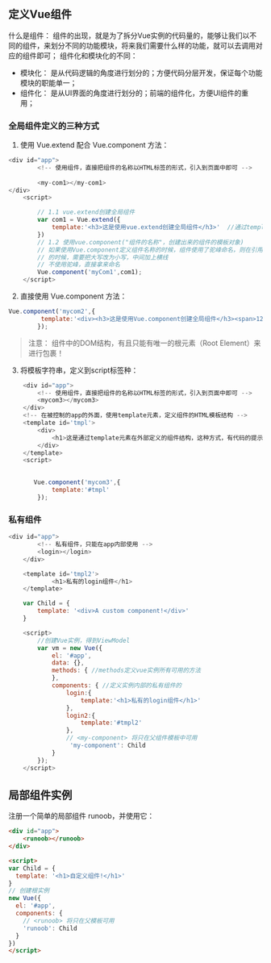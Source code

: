 ## 定义Vue组件

什么是组件： 组件的出现，就是为了拆分Vue实例的代码量的，能够让我们以不同的组件，来划分不同的功能模块，将来我们需要什么样的功能，就可以去调用对应的组件即可；
组件化和模块化的不同：

- 模块化： 是从代码逻辑的角度进行划分的；方便代码分层开发，保证每个功能模块的职能单一；
- 组件化： 是从UI界面的角度进行划分的；前端的组件化，方便UI组件的重用；

### 全局组件定义的三种方式

1. 使用 Vue.extend 配合 Vue.component 方法：

```js
<div id="app">
        <!-- 使用组件，直接把组件的名称以HTML标签的形式，引入到页面中即可 -->
        
        <my-com1></my-com1>
</div>
    <script>

        // 1.1 vue.extend创建全局组件
        var com1 = Vue.extend({
            template:'<h3>这是使用vue.extend创建全局组件</h3>'  //通过template属性，指定了组件要展示的HTML结构
        })
        // 1.2 使用vue.component("组件的名称"，创建出来的组件的模板对象)
        // 如果使用Vue.component定义组件名称的时候，组件使用了驼峰命名，则在引用组件
        // 的时候，需要把大写改为小写，中间加上横线
        // 不使用驼峰，直接拿来命名
        Vue.component('myCom1',com1);
    </script>
```

2. 直接使用 Vue.component 方法：

```js
Vue.component('mycom2',{
         template:'<div><h3>这是使用Vue.component创建全局组件</h3><span>123</span></div>'
        });
```

> 注意： 组件中的DOM结构，有且只能有唯一的根元素（Root Element）来进行包裹！

3. 将模板字符串，定义到script标签种：

```js
	<div id="app">
        <!-- 使用组件，直接把组件的名称以HTML标签的形式，引入到页面中即可 -->
        <mycom3></mycom3>
    </div>
    <!-- 在被控制的app的外面，使用template元素，定义组件的HTML模板结构 -->
    <template id='tmpl'>
        <div>
            <h1>这是通过template元素在外部定义的组件结构，这种方式，有代码的提示和高亮</h1>
        </div>
    </template>
    <script>

        
       Vue.component('mycom3',{
            template:'#tmpl'
        });
```

### 私有组件

```js
<div id="app">
        <!-- 私有组件，只能在app内部使用 -->
        <login></login>
    </div>

    <template id='tmpl2'>
            <h1>私有的login组件</h1>
    </template>

	var Child = {
  		template: '<div>A custom component!</div>'
	}

    <script>
        //创建Vue实例，得到ViewModel
        var vm = new Vue({
            el: '#app',
            data: {},
            methods: { //methods定义vue实例所有可用的方法
            },
            components: { //定义实例内部的私有组件的
                login:{
                    template:'<h1>私有的login组件</h1>'
                },
                login2:{
                    template:'#tmpl2'
                },
                // <my-component> 将只在父组件模板中可用
   		         'my-component': Child
            }
        });
    </script>
```

## 局部组件实例

注册一个简单的局部组件 runoob，并使用它：

```html
<div id="app">
    <runoob></runoob>
</div>

<script>
var Child = {
  template: '<h1>自定义组件!</h1>'
}
// 创建根实例
new Vue({
  el: '#app',
  components: {
    // <runoob> 将只在父模板可用
    'runoob': Child
  }
})
</script>
```



